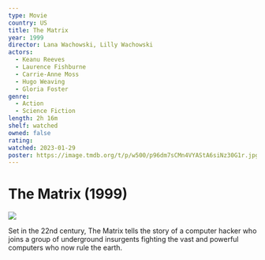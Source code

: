 ```yaml
---
type: Movie
country: US
title: The Matrix
year: 1999
director: Lana Wachowski, Lilly Wachowski
actors:
  - Keanu Reeves
  - Laurence Fishburne
  - Carrie-Anne Moss
  - Hugo Weaving
  - Gloria Foster
genre:
  - Action
  - Science Fiction
length: 2h 16m
shelf: watched
owned: false
rating:
watched: 2023-01-29
poster: https://image.tmdb.org/t/p/w500/p96dm7sCMn4VYAStA6siNz30G1r.jpg
---
```


# The Matrix (1999)

![](https://image.tmdb.org/t/p/w500/p96dm7sCMn4VYAStA6siNz30G1r.jpg)

Set in the 22nd century, The Matrix tells the story of a computer hacker who joins a group of underground insurgents fighting the vast and powerful computers who now rule the earth.
